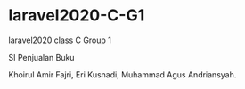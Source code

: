 # laravel2020-C-G1
laravel2020 class C Group 1

SI Penjualan Buku

Khoirul Amir Fajri, Eri Kusnadi, Muhammad Agus Andriansyah.
